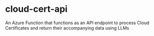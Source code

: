 # cloud-cert-api
An Azure Function that functions as an API endpoint to process Cloud Certificates and return their accompanying data using LLMs
